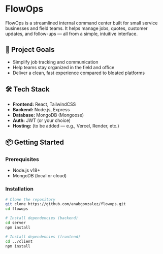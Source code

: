 # FlowOps

FlowOps is a streamlined internal command center built for small service businesses and field teams. It helps manage jobs, quotes, customer updates, and follow-ups — all from a simple, intuitive interface.

## 🚀 Project Goals

- Simplify job tracking and communication
- Help teams stay organized in the field and office
- Deliver a clean, fast experience compared to bloated platforms

## 🛠️ Tech Stack

- **Frontend:** React, TailwindCSS
- **Backend:** Node.js, Express
- **Database:** MongoDB (Mongoose)
- **Auth:** JWT (or your choice)
- **Hosting:** (to be added — e.g., Vercel, Render, etc.)

## 📦 Getting Started

### Prerequisites

- Node.js v18+
- MongoDB (local or cloud)

### Installation

```bash
# Clone the repository
git clone https://github.com/anabgonzalez/flowops.git
cd flowops

# Install dependencies (backend)
cd server
npm install

# Install dependencies (frontend)
cd ../client
npm install
